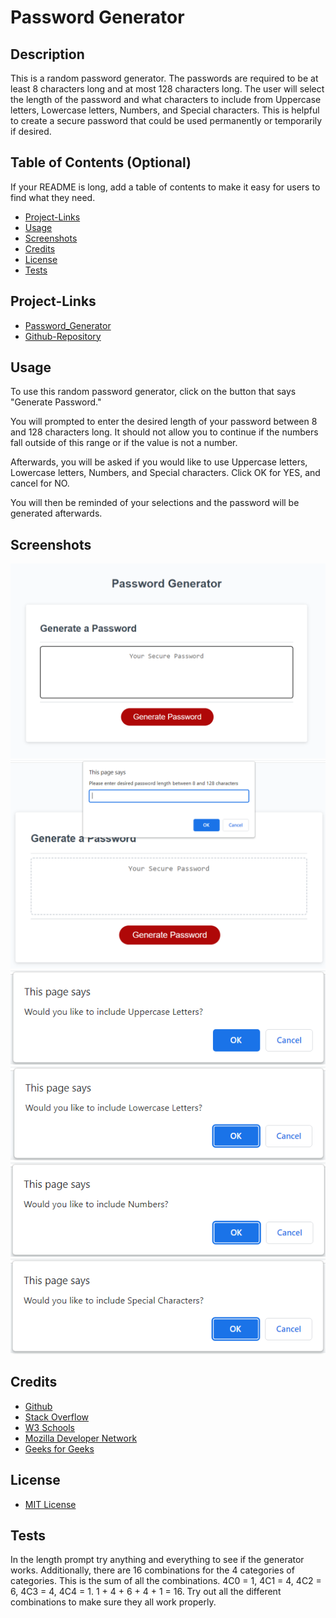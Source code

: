 # Password Generator

## Description

This is a random password generator. The passwords are required to be at least 8 characters long and at most 128 characters long. The user will select the length of the password and what characters to include from Uppercase letters, Lowercase letters, Numbers, and Special characters. This is helpful to create a secure password that could be used permanently or temporarily if desired.

## Table of Contents (Optional)

If your README is long, add a table of contents to make it easy for users to find what they need.

- [Project-Links](#Project-Links)
- [Usage](#Usage)
- [Screenshots](#Screenshots)
- [Credits](#Credits)
- [License](#License)
- [Tests](#Tests)

## Project-Links

 - [Password_Generator](https://hvansalisbury.github.io/password-generator/)
 - [Github-Repository](https://github.com/hvansalisbury/Password-Generator/)

## Usage

To use this random password generator, click on the button that says "Generate Password."

You will prompted to enter the desired length of your password between 8 and 128 characters long. It should not allow you to continue if the numbers fall outside of this range or if the value is not a number.

Afterwards, you will be asked if you would like to use Uppercase letters, Lowercase letters, Numbers, and Special characters. Click OK for YES, and cancel for NO.

You will then be reminded of your selections and the password will be generated afterwards.

## Screenshots

![Site](Assets/images/screenshot-1.png)
![Length-Prompt](Assets/images/screenshot-2.png)
![Uppercase](Assets/images/screenshot-3.png)
![Lowercase](Assets/images/screenshot-4.png)
![Numbers](Assets/images/screenshot-5.png)
![Special-Characters](Assets/images/screenshot-6.png)

## Credits

 - [Github](https://github.com/hvansalisbury/Password-Generator)
 - [Stack Overflow](https://stackoverflow.com)
 - [W3 Schools](https://www.w3schools.com/)
 - [Mozilla Developer Network](https://developer.mozilla.org/en-US/)
 - [Geeks for Geeks](https://www.geeksforgeeks.org)

## License

 - [MIT License](https://choosealicense.com/licenses/mit/)

## Tests

In the length prompt try anything and everything to see if the generator works. Additionally, there are 16 combinations for the 4 categories of categories. This is the sum of all the combinations. 4C0 = 1, 4C1 = 4, 4C2 = 6, 4C3 = 4, 4C4 = 1. 1 + 4 + 6 + 4 + 1 = 16. Try out all the different combinations to make sure they all work properly. 